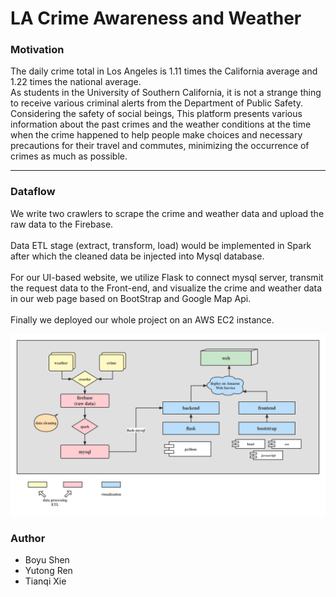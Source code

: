 # LA Crime Awareness and Weather
### Motivation
The daily crime total in Los Angeles is 1.11 times the California average and 1.22 times the national average.
<br>
As students in the University of Southern California, it is not a strange thing to receive various criminal alerts from the Department of Public Safety.
<br/>
Considering the safety of social beings, This platform presents various information about the past crimes and the weather conditions at the time when the crime happened to help people make choices and necessary precautions for their travel and commutes, minimizing the occurrence of crimes as much as possible.

<hr>

### Dataflow
We write two crawlers to scrape the crime and weather data
and upload the raw data to the Firebase.
<br><br>
Data ETL stage (extract, transform, load) would be implemented in Spark after which the cleaned data be injected into Mysql database.
<br><br>
For our UI-based website, we utilize Flask to connect mysql server, transmit the request data to the Front-end,
and visualize the crime and weather data in our web page based on BootStrap and Google Map Api.
<br><br>
Finally we deployed our whole project on an AWS EC2 instance.

![avatar](/crimeFlask/static/images/dataflow.png)

### Author
- Boyu Shen
- Yutong Ren
- Tianqi Xie